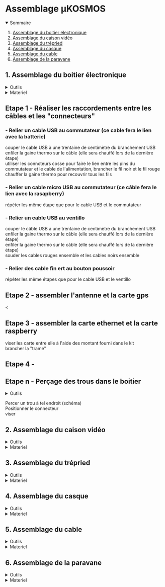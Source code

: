 # Assemblage µKOSMOS
<details open>
  <summary> Sommaire </summary>
  
  1. [Assemblage du boitier électronique](assemblage_µkosmos.md##Assemblage-du-boitier-électronique)
  2. [Assemblage du caison vidéo](assemblage_µkosmos.md##Assemblage-du-caisson-video)
  3. [Assemblage du trépried](assemblage_µkosmos.md##Assemblage-du-trépied)
  4. [Assemblage du casque](assemblage_µkosmos.md##Assemblage-du-casque)
  5. [Assemblage du cable](assemblage_µkosmos.md##Assemblage-du-cable)
  6. [Assemblage de la paravane](assemblage_µkosmos.md##Assemblage-de-la-paravane)
      
</details>

## 1. Assemblage du boitier électronique
<details>
  <summary> Outils </summary>
  
  * gaine thermo {[Etape 1](assemblage_µkosmos.md##-Etape-1---Réaliser-les-raccordements-entre-les-câbles-et-les-"connecteurs")}
  * matériel soudure {[Etape 1](assemblage_µkosmos.md##-Etape-1---Réaliser-les-raccordements-entre-les-câbles-et-les-"connecteurs")}
  * couronne de forage (diamètre:...) {[Etape n](assemblage_µkosmos.md##-Etape-n---Perçage-des-trous-dans-le-boitier)}
  * foret (diametre: ..) {[Etape n](assemblage_µkosmos.md##-Etape-n---Perçage-des-trous-dans-le-boitier)}
  * perceuse {[Etape n](assemblage_µkosmos.md##-Etape-n---Perçage-des-trous-dans-le-boitier)}
  
</details>

<details>
  <summary> Materiel </summary>
  
  [Tableau matériel boitier électronique](materiel_boite.md)
    
</details>

## Etape 1 - Réaliser les raccordements entre les câbles et les "connecteurs"

### - Relier un cable USB au commutateur (ce cable fera le lien avec la batterie) <br>
couper le cable USB à une trentaine de centimètre du branchement USB<br>
enfiler la gaine thermo sur le câble (elle sera chauffé lors de la dernière étape)<br>
utiliser les conncteurs cosse pour faire le lien entre les pins du commutateur et le cable de l'alimentation, brancher le fil noir et le fil rouge<br>
chauffer la gaine thermo pour recouvrir tous les fils<br>

### - Relier un cable micro USB au commutateur (ce câble fera le lien avec la rasapberry)<br>
répéter les même étape que pour le cable USB et le commutateur<br>

### - Relier un cable USB au ventillo
couper le câble USB à une trentaine de centimètre du branchement USB<br>
enfiler la gaine thermo sur le câble (elle sera chauffé lors de la dernière étape)<br>
enfiler la gaine thermo sur le câble (elle sera chauffé lors de la dernière étape)<br>
souder les cables rouges ensemble et les cables noirs ensemble<br>

### - Relier des cable fin ert au bouton poussoir <br>
répéter les même étapes que pour le cable USB et le ventillo<br>

## Etape 2 - assembler l'antenne et la carte gps<br>
<

## Etape 3 - assembler la carte ethernet et la carte raspberry

viser les carte entre elle à l'aide des montant fourni dans le kit<br>
brancher la "trame"<br>

## Etape 4 - 


## Etape n - Perçage des trous dans le boitier
<details>
  <summary> Outils </summary>
  
  * couronne de forage (diamètre:...)
  * foret (diametre: ..)
  * perceuse
  
</details>

Percer un trou à tel endroit (schéma)<br>
Positionner le connecteur<br>
viser<br>


## 2. Assemblage du caison vidéo
<details>
  <summary> Outils </summary>
  
  * ex1
  * ex2
  
</details>

<details>
  <summary> Materiel </summary>
  
  [Tableau matériel caisson vidéo](materiel_caisson_video.md)
    
</details>

## 3. Assemblage du trépried
<details>
  <summary> Outils </summary>
  
  * ex1
  * ex2
  
</details>

<details>
  <summary> Materiel </summary>
  
  [Tableau matériel trépied](materiel_trepied.md)
    
</details>

## 4. Assemblage du casque
<details>
  <summary> Outils </summary>
  
  * ex1
  * ex2
  
</details>

<details>
  <summary> Materiel </summary>
  
  [Tableau matériel casque](materiel_casque.md)
    
</details>

## 5. Assemblage du cable
<details>
  <summary> Outils </summary>
  
  * ex1
  * ex2
  
</details>

<details>
  <summary> Materiel </summary>
  
  [Tableau matériel cable](materiel_cable.md)
    
</details>

## 6. Assemblage de la paravane
<details>
  <summary> Outils </summary>
  
  * ex1
  * ex2
  
</details>

<details>
  <summary> Materiel </summary>
  
  [Tableau matériel paravane](materiel_paravane.md)
    
</details>



    
